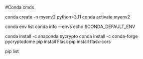 #Conda cmds

conda create -n myenv2 python=3.11
conda activate myenv2

conda env list
conda info --envs
echo $CONDA_DEFAULT_ENV

conda install -c anaconda pycrypto
conda install -c conda-forge pycryptodome
pip install Flask
pip install flask-cors

pip list
